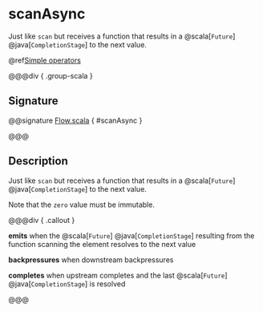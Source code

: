 # scanAsync

Just like `scan` but receives a function that results in a @scala[`Future`] @java[`CompletionStage`] to the next value.

@ref[Simple operators](../index.md#simple-operators)

@@@div { .group-scala }

## Signature

@@signature [Flow.scala](/akka-stream/src/main/scala/akka/stream/scaladsl/Flow.scala) { #scanAsync }

@@@

## Description

Just like `scan` but receives a function that results in a @scala[`Future`] @java[`CompletionStage`] to the next value.

Note that the `zero` value must be immutable.


@@@div { .callout }

**emits** when the @scala[`Future`] @java[`CompletionStage`] resulting from the function scanning the element resolves to the next value

**backpressures** when downstream backpressures

**completes** when upstream completes and the last @scala[`Future`] @java[`CompletionStage`] is resolved

@@@

